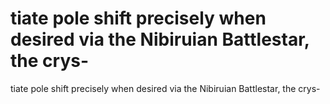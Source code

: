 # tiate pole shift precisely when desired via the Nibiruian Battlestar, the crys-

tiate pole shift precisely when desired via the Nibiruian Battlestar, the crys-